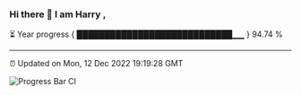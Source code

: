 ### Hi there 👋 I am Harry , 

⏳ Year progress { ████████████████████████████▁▁ } 94.74 %

---

⏰ Updated on Mon, 12 Dec 2022 19:19:28 GMT

![Progress Bar CI](https://github.com/duykhang68/duykhang68/workflows/Progress%20Bar%20CI/badge.svg)
